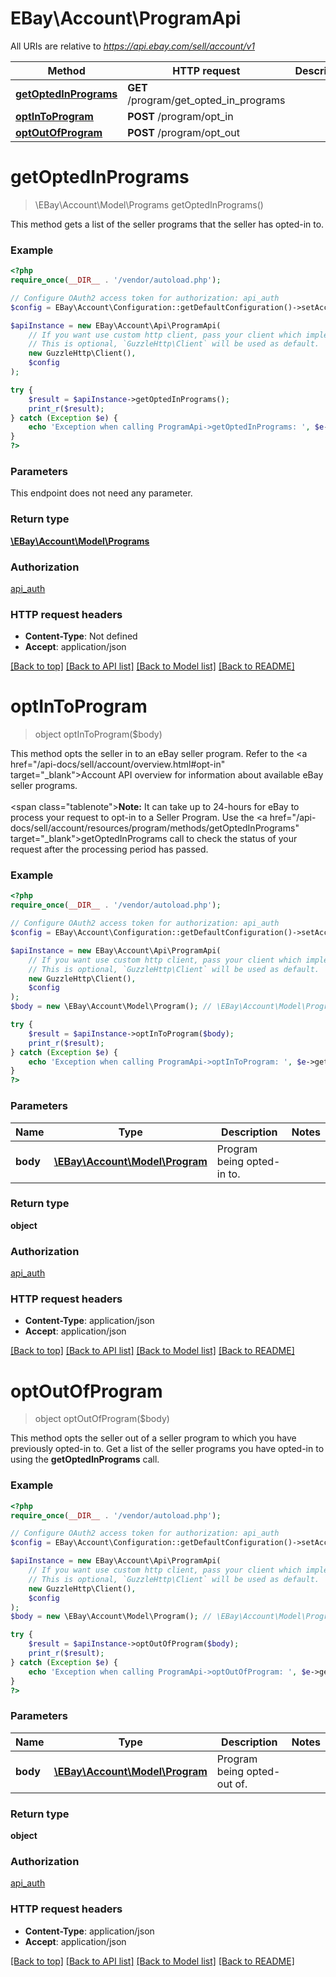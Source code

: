 # EBay\Account\ProgramApi

All URIs are relative to *https://api.ebay.com/sell/account/v1*

Method | HTTP request | Description
------------- | ------------- | -------------
[**getOptedInPrograms**](ProgramApi.md#getoptedinprograms) | **GET** /program/get_opted_in_programs | 
[**optInToProgram**](ProgramApi.md#optintoprogram) | **POST** /program/opt_in | 
[**optOutOfProgram**](ProgramApi.md#optoutofprogram) | **POST** /program/opt_out | 

# **getOptedInPrograms**
> \EBay\Account\Model\Programs getOptedInPrograms()



This method gets a list of the seller programs that the seller has opted-in to.

### Example
```php
<?php
require_once(__DIR__ . '/vendor/autoload.php');

// Configure OAuth2 access token for authorization: api_auth
$config = EBay\Account\Configuration::getDefaultConfiguration()->setAccessToken('YOUR_ACCESS_TOKEN');

$apiInstance = new EBay\Account\Api\ProgramApi(
    // If you want use custom http client, pass your client which implements `GuzzleHttp\ClientInterface`.
    // This is optional, `GuzzleHttp\Client` will be used as default.
    new GuzzleHttp\Client(),
    $config
);

try {
    $result = $apiInstance->getOptedInPrograms();
    print_r($result);
} catch (Exception $e) {
    echo 'Exception when calling ProgramApi->getOptedInPrograms: ', $e->getMessage(), PHP_EOL;
}
?>
```

### Parameters
This endpoint does not need any parameter.

### Return type

[**\EBay\Account\Model\Programs**](../Model/Programs.md)

### Authorization

[api_auth](../../README.md#api_auth)

### HTTP request headers

 - **Content-Type**: Not defined
 - **Accept**: application/json

[[Back to top]](#) [[Back to API list]](../../README.md#documentation-for-api-endpoints) [[Back to Model list]](../../README.md#documentation-for-models) [[Back to README]](../../README.md)

# **optInToProgram**
> object optInToProgram($body)



This method opts the seller in to an eBay seller program. Refer to the <a href=\"/api-docs/sell/account/overview.html#opt-in\" target=\"_blank\">Account API overview</a> for information about available eBay seller programs.<br /><br /><span class=\"tablenote\"><b>Note:</b> It can take up to 24-hours for eBay to process your request to opt-in to a Seller Program. Use the <a href=\"/api-docs/sell/account/resources/program/methods/getOptedInPrograms\" target=\"_blank\">getOptedInPrograms</a> call to check the status of your request after the processing period has passed.</span>

### Example
```php
<?php
require_once(__DIR__ . '/vendor/autoload.php');

// Configure OAuth2 access token for authorization: api_auth
$config = EBay\Account\Configuration::getDefaultConfiguration()->setAccessToken('YOUR_ACCESS_TOKEN');

$apiInstance = new EBay\Account\Api\ProgramApi(
    // If you want use custom http client, pass your client which implements `GuzzleHttp\ClientInterface`.
    // This is optional, `GuzzleHttp\Client` will be used as default.
    new GuzzleHttp\Client(),
    $config
);
$body = new \EBay\Account\Model\Program(); // \EBay\Account\Model\Program | Program being opted-in to.

try {
    $result = $apiInstance->optInToProgram($body);
    print_r($result);
} catch (Exception $e) {
    echo 'Exception when calling ProgramApi->optInToProgram: ', $e->getMessage(), PHP_EOL;
}
?>
```

### Parameters

Name | Type | Description  | Notes
------------- | ------------- | ------------- | -------------
 **body** | [**\EBay\Account\Model\Program**](../Model/Program.md)| Program being opted-in to. |

### Return type

**object**

### Authorization

[api_auth](../../README.md#api_auth)

### HTTP request headers

 - **Content-Type**: application/json
 - **Accept**: application/json

[[Back to top]](#) [[Back to API list]](../../README.md#documentation-for-api-endpoints) [[Back to Model list]](../../README.md#documentation-for-models) [[Back to README]](../../README.md)

# **optOutOfProgram**
> object optOutOfProgram($body)



This method opts the seller out of a seller program to which you have previously opted-in to. Get a list of the seller programs you have opted-in to using the <b>getOptedInPrograms</b> call.

### Example
```php
<?php
require_once(__DIR__ . '/vendor/autoload.php');

// Configure OAuth2 access token for authorization: api_auth
$config = EBay\Account\Configuration::getDefaultConfiguration()->setAccessToken('YOUR_ACCESS_TOKEN');

$apiInstance = new EBay\Account\Api\ProgramApi(
    // If you want use custom http client, pass your client which implements `GuzzleHttp\ClientInterface`.
    // This is optional, `GuzzleHttp\Client` will be used as default.
    new GuzzleHttp\Client(),
    $config
);
$body = new \EBay\Account\Model\Program(); // \EBay\Account\Model\Program | Program being opted-out of.

try {
    $result = $apiInstance->optOutOfProgram($body);
    print_r($result);
} catch (Exception $e) {
    echo 'Exception when calling ProgramApi->optOutOfProgram: ', $e->getMessage(), PHP_EOL;
}
?>
```

### Parameters

Name | Type | Description  | Notes
------------- | ------------- | ------------- | -------------
 **body** | [**\EBay\Account\Model\Program**](../Model/Program.md)| Program being opted-out of. |

### Return type

**object**

### Authorization

[api_auth](../../README.md#api_auth)

### HTTP request headers

 - **Content-Type**: application/json
 - **Accept**: application/json

[[Back to top]](#) [[Back to API list]](../../README.md#documentation-for-api-endpoints) [[Back to Model list]](../../README.md#documentation-for-models) [[Back to README]](../../README.md)

